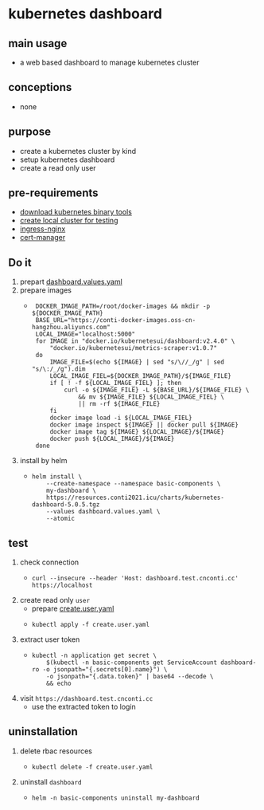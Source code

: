 # kubernetes dashboard

## main usage
* a web based dashboard to manage kubernetes cluster

## conceptions
* none

## purpose

* create a kubernetes cluster by kind
* setup kubernetes dashboard
* create a read only user

## pre-requirements
* [download kubernetes binary tools](../resources/download.kubernetes.binary.tools.md)
* [create local cluster for testing](../resources/local.cluster.for.testing.md)
* [ingress-nginx](ingress.nginx.md)
* [cert-manager](cert.manager.md)

## Do it
1. prepart [dashboard.values.yaml](resources/dashboard.values.yaml.md)
2. prepare images
   * ```shell  
      DOCKER_IMAGE_PATH=/root/docker-images && mkdir -p ${DOCKER_IMAGE_PATH}
      BASE_URL="https://conti-docker-images.oss-cn-hangzhou.aliyuncs.com"
      LOCAL_IMAGE="localhost:5000"
      for IMAGE in "docker.io/kubernetesui/dashboard:v2.4.0" \
          "docker.io/kubernetesui/metrics-scraper:v1.0.7"
      do
          IMAGE_FILE=$(echo ${IMAGE} | sed "s/\//_/g" | sed "s/\:/_/g").dim
          LOCAL_IMAGE_FIEL=${DOCKER_IMAGE_PATH}/${IMAGE_FILE}
          if [ ! -f ${LOCAL_IMAGE_FIEL} ]; then
              curl -o ${IMAGE_FILE} -L ${BASE_URL}/${IMAGE_FILE} \
                  && mv ${IMAGE_FILE} ${LOCAL_IMAGE_FIEL} \
                  || rm -rf ${IMAGE_FILE}
          fi
          docker image load -i ${LOCAL_IMAGE_FIEL}
          docker image inspect ${IMAGE} || docker pull ${IMAGE}
          docker image tag ${IMAGE} ${LOCAL_IMAGE}/${IMAGE}
          docker push ${LOCAL_IMAGE}/${IMAGE}
      done
     ```
3. install by helm
   * ```shell
     helm install \
         --create-namespace --namespace basic-components \
         my-dashboard \
         https://resources.conti2021.icu/charts/kubernetes-dashboard-5.0.5.tgz
         --values dashboard.values.yaml \
         --atomic
     ```

## test
1. check connection
    * ```shell
      curl --insecure --header 'Host: dashboard.test.cnconti.cc' https://localhost
      ```
2. create read only `user`
    * prepare [create.user.yaml](resources/create.user.yaml.md)
    * ```shell
      kubectl apply -f create.user.yaml
      ```
3. extract user token
    * ```shell
      kubectl -n application get secret \
          $(kubectl -n basic-components get ServiceAccount dashboard-ro -o jsonpath="{.secrets[0].name}") \
          -o jsonpath="{.data.token}" | base64 --decode \
          && echo
      ```
4. visit `https://dashboard.test.cnconti.cc`
    * use the extracted token to login

## uninstallation
1. delete rbac resources
    * ```shell
      kubectl delete -f create.user.yaml
      ```
2. uninstall `dashboard`
    * ```shell
      helm -n basic-components uninstall my-dashboard
      ```





